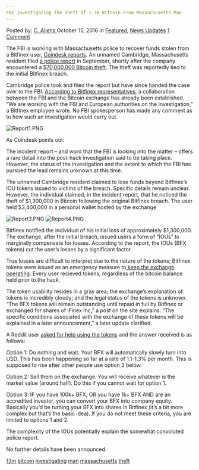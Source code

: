 ```yaml
---
FBI Investigating The Theft Of 1.3m Bitcoin From Massachusetts Man
---
```

<article class="post-listing post-15825 post type-post status-publish format-standard has-post-thumbnail hentry  tag-13m tag-bitcoin tag-investigating tag-man tag-massachusetts tag-theft">
    <div class="post-inner">
        <span>Posted by: <a href="https://www.deepdotweb.com/author/caliens/" title="">C. Aliens </a></span>
    <span>October 15, 2016</span>
    <span>in <a href="https://www.deepdotweb.com/category/deepdot-news/" rel="category tag">Featured</a>, <a href="https://www.deepdotweb.com/category/news-updates/" rel="category tag">News Updates</a></span>
    <span><a href="https://www.deepdotweb.com/2016/10/15/fbi-investigating-theft-1-3m-bitcoin-massachusetts-man/#comments">1 Comment</a></span>
    </p>
    <div class="clear"></div>
    <div class="entry">
    <p>The FBI is working with Massachusetts police to recover funds stolen from a Bitfinex user, <a href="http://www.coindesk.com/the-fbi-is-investigating-a-1-3-million-bitcoin-theft/">Coindesk reports</a>. An unnamed Cambridge, Massachusetts resident filed <a href="http://go.redirectingat.com/?id=78380X1529106&amp;site=coindesk.com&amp;xs=1&amp;isjs=1&amp;url=https%3A%2F%2Fwww.scribd.com%2Fdocument%2F326665971%2F9-14-Incident-Report&amp;xguid=539edcf204870402124f81f46aa9e12d&amp;xuuid=215d283bc7cfa34b7b903f9fafe8b4d0&amp;xsessid=03d4f5be956f32d8472c359542284eb7&amp;xcreo=0&amp;xed=0&amp;sref=http%3A%2F%2Fwww.coindesk.com%2Fthe-fbi-is-investigating-a-1-3-million-bitcoin-theft%2F&amp;xtz=240">a police report</a> in September, shortly after the company encountered a <a href="https://www.deepdotweb.com/2016/08/03/bitfinex-hacked-65-million-bitcoin-stolen/">$70,000,000 Bitcoin theft</a>. The theft was reportedly tied to the initial Bitfinex breach.</p>
    <p>Cambridge police took and filed the report but have since handed the case over to the FBI. <a href="https://www.reddit.com/r/Bitcoin/comments/4wk3g0/bitfinex_and_the_police_where_are_they/d686tn4?context=3">According to Bitfinex representatives</a>, a collaboration between the FBI and the Bitcoin exchange has already been established. “We are working with the FBI and European authorities on the investigation,” a Bitfinex employee wrote. No FBI spokesperson has made any comment as to how such an investigation would carry out.</p>
    <p><img class="wp-image-15826 aligncenter" src="/imgs/2016/10/report1-png.png" alt="Report1.PNG" srcset="/imgs/2016/10/report1-png.png 730w, /imgs/2016/10/report1-png-300x120.png 300w" sizes="(max-width: 730px) 100vw, 730px"/></p>
    <p>As Coindesk points out:</p>
    <p>The incident report – and word that the FBI is looking into the matter – offers a rare detail into the post-hack investigation said to be taking place. However, the status of the investigation and the extent to which the FBI has pursued the lead remains unknown at this time.</p>
    <p>The unnamed Cambridge resident claimed to lose funds beyond Bitfinex’s IOU tokens issued to victims of the breach. Specific details remain unclear. However, the individual claimed, in the incident report, that he noticed the theft of $1,300,000 in Bitcoin following the original Bitfinex breach. The user held $3,400,000 in a personal wallet hosted by the exchange</p>
    <p><img class="wp-image-15827 aligncenter" src="/imgs/2016/10/report3-png.png" alt="Report3.PNG" srcset="/imgs/2016/10/report3-png.png 562w, /imgs/2016/10/report3-png-300x137.png 300w, /imgs/2016/10/report3-png-272x125.png 272w" sizes="(max-width: 562px) 100vw, 562px"/> <img class="wp-image-15828 aligncenter" src="/imgs/2016/10/report4-png.png" alt="Report4.PNG" srcset="/imgs/2016/10/report4-png.png 560w, /imgs/2016/10/report4-png-300x146.png 300w" sizes="(max-width: 560px) 100vw, 560px"/> .</p>
    <p>Bitfinex notified the individual of his initial loss of approximately $1,300,000. The exchange, after the initial breach, issued users a form of “IOUs” to marginally compensate for losses. According to the report, the IOUs (BFX tokens) cut the user’s losses by a significant factor.</p>
    <p>True losses are difficult to interpret due to the nature of the tokens; Bitfinex tokens were issued as an emergency measure to<a href="http://blog.bitfinex.com/uncategorized/bitfinex-interim-update/"> keep the exchange operating</a>. Every user recieved tokens, regardless of the bitcoin balance held prior to the hack.</p>
    <p>The token usability resides in a gray area; the exchange’s explanation of tokens is incredibly cloudy; and the legal status of the tokens is unknown. “The BFX tokens will remain outstanding until repaid in full by Bitfinex or exchanged for shares of iFinex Inc,” a post on the site explains. “The specific conditions associated with the exchange of these tokens will be explained in a later announcement,” a later update clarified.</p>
    <p>A Reddit user <a href="https://www.reddit.com/r/BitcoinMarkets/comments/55tbra/request_for_help_bitfinex_tokens_how_to_deal_with/">asked for help using the tokens</a> and the answer received is as follows:</p>
    <p>Option 1: Do nothing and wait. Your BFX will automatically slowly turn into USD. This has been happening so far at a rate of 1.1-1.3% per month. This is supposed to rise after other people use option 3 below.</p>
    <p>Option 2: Sell them on the exchange. You will receive whatever is the market value (around half). Do this if you cannot wait for option 1.</p>
    <p>Option 3: IF you have 100k+ BFX, OR you have 1k+ BFX AND are an accredited investor, you can convert your BFX into company equity. Basically you&#8217;d be turning your BFX into shares in Bitfinex (it&#8217;s a bit more complex but that&#8217;s the basic idea). If you do not meet these criteria, you are limited to options 1 and 2.</p>
    <p>The complexity of the IOUs potentially explain the somewhat convoluted police report.</p>
    <p>No further details have been announced.</p>
    </div>
    <a href="https://www.deepdotweb.com/tag/13m/" rel="tag">13m</a> <a href="https://www.deepdotweb.com/tag/bitcoin/" rel="tag">bitcoin</a> <a href="https://www.deepdotweb.com/tag/investigating/" rel="tag">investigating</a> <a href="https://www.deepdotweb.com/tag/man/" rel="tag">man</a> <a href="https://www.deepdotweb.com/tag/massachusetts/" rel="tag">massachusetts</a> <a href="https://www.deepdotweb.com/tag/theft/" rel="tag">theft</a></span> <span style="display:none" class="updated">2016-10-15</span>
    <div style="display:none" class="vcard author" itemprop="author" itemscope itemtype="http://schema.org/Person"><strong class="fn" itemprop="name"><a href="https://www.deepdotweb.com/author/caliens/" title="Posts by C. Aliens" rel="author">C. Aliens</a></strong></div>
    
